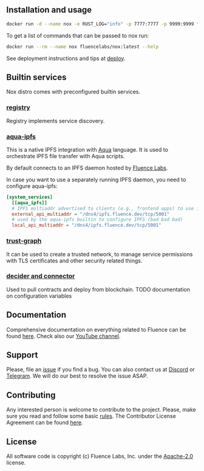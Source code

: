 ## Installation and usage

```bash
docker run -d --name nox -e RUST_LOG="info" -p 7777:7777 -p 9999:9999 fluencelabs/nox:latest --local
```

To get a list of commands that can be passed to nox run:

```bash
docker run --rm --name nox fluencelabs/nox:latest --help
```

See deployment instructions and tips at
[deploy](https://github.com/fluencelabs/nox/tree/master/deploy).

## Builtin services

Nox distro comes with preconfigured builtin services.

### [registry](https://github.com/fluencelabs/registry)

Registry implements service discovery.

### [aqua-ipfs](https://github.com/fluencelabs/aqua-ipfs)

This is a native IPFS integration with
[Aqua](https://fluence.dev/docs/aqua-book/introduction) language. It is used to
orchestrate IPFS file transfer with Aqua scripts.

By default connects to an IPFS daemon hosted by
[Fluence Labs](https://fluence.network).

In case you want to use a separately running IPFS daemon, you need to configure
aqua-ipfs:

```toml
[system_services]
  [[aqua_ipfs]]
  # IPFS multiaddr advertised to clients (e.g., frontend apps) to use in uploading files (ipfs.put), managing pins (ipfs.pin) etc
  external_api_multiaddr = "/dns4/ipfs.fluence.dev/tcp/5001"
  # used by the aqua-ipfs builtin to configure IPFS (bad bad bad)
  local_api_multiaddr = "/dns4/ipfs.fluence.dev/tcp/5001"
```

### [trust-graph](https://github.com/fluencelabs/trust-graph)

It can be used to create a trusted network, to manage service permissions with
TLS certificates and other security related things.

### [decider and connector](https://github.com/fluencelabs/decider)

Used to pull contracts and deploy from blockchain. TODO documentation on
configuration variables

## Documentation

Comprehensive documentation on everything related to Fluence can be found
[here](https://fluence.dev/). Check also our
[YouTube channel](https://www.youtube.com/@fluencelabs).

## Support

Please, file an [issue](https://github.com/fluencelabs/nox/issues) if you
find a bug. You can also contact us at
[Discord](https://discord.com/invite/5qSnPZKh7u) or
[Telegram](https://t.me/fluence_project). We will do our best to resolve the
issue ASAP.

## Contributing

Any interested person is welcome to contribute to the project. Please, make sure
you read and follow some basic
[rules](https://github.com/fluencelabs/nox/tree/master/CONTRIBUTING.md).
The Contributor License Agreement can be found
[here](https://github.com/fluencelabs/nox/tree/master/FluenceCLA).

## License

All software code is copyright (c) Fluence Labs, Inc. under the
[Apache-2.0](https://github.com/fluencelabs/nox/tree/master/LICENSE)
license.
